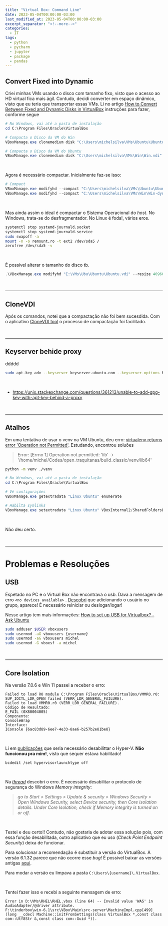 ```yaml
---
title: "Virtual Box: Command Line"
date: 2023-05-04T00:00:00-03:00
last_modified_at: 2023-05-04T00:00:00-03:00
excerpt_separator: "<!--more-->"
categories:
  - IT
tags:
  - python
  - pycharm
  - jupyter
  - package
  - pandas
---
```


## Convert Fixed into Dynamic

Criei minhas VMs usando o disco com tamanho fixo, visto que o acesso ao HD virtual fica mais ágil. Contudo, decidi converter em espaço dinâmico, visto que eu teria que transportar essas VMs. Li no artigo [How to Convert Between Fixed and Dynamic Disks in VirtualBox](https://www.howtogeek.com/312456/how-to-convert-between-fixed-and-dynamic-disks-in-virtualbox/) instruções para fazer, conforme segue

```powershell
# No Windows, vai até a pasta de instalação
cd C:\Program Files\Oracle\VirtualBox

# Compacta o Disco da VM do Win
VBoxManage.exe clonemedium disk "C:\Users\michelsilva\VMs\Ubuntu\Ubuntu.vdi" "C:\Users\michelsilva\VMs\Ubuntu\Ubuntu-dynamic.vdi" -variant Standard

# Compacta o Disco da VM do Ubuntu
VBoxManage.exe clonemedium disk "C:\Users\michelsilva\VMs\Win\Win.vdi" "C:\Users\michelsilva\VMs\Win\Win-dynamic.vdi" -variant Standard
```

<br>

Agora é necessário compactar. Inicialmente faz-se isso:

```powershell
# Compact
VBoxManage.exe modifyhd --compact "C:\Users\michelsilva\VMs\Ubuntu\Ubuntu-dynamic.vdi"
VBoxManage.exe modifyhd --compact "C:\Users\michelsilva\VMs\Win\Win-dynamic.vdi"
```

<br>

Mas ainda assim o ideal é compactar o Sistema Operacional do *host*. No Windows, trata-se do desfragmentador. No Linux é foda!, vários eros.

```bash
systemctl stop systemd-journald.socket
systemctl stop systemd-journald.service
sudo swapoff -a
mount -n -o remount,ro -t ext2 /dev/sda5 /
zerofree /dev/sda5 -v
```

<br>

É possível alterar o tamanho do disco tb.

```powershell
.\VBoxManage.exe modifyhd "E:\VMs\Ubu\Ubuntu\Ubuntu.vdi" --resize 40960
```

<br>

---

## CloneVDI

Após os comandos, notei que a compactação não foi bem sucesdida.
Com o aplicativo [CloneVDI tool](https://forums.virtualbox.org/viewtopic.php?t=22422) o processo de compactação foi facilitado.

<br>

---

## Keyserver behide proxy

ddddd

```bash
sudo apt-key adv --keyserver keyserver.ubuntu.com --keyserver-options http-proxy=http://127.0.0.1:3128 --recv-keys E298A3A825C0D65DFD57CBB651716619E084DAB9
```

<br>

- https://unix.stackexchange.com/questions/361213/unable-to-add-gpg-key-with-apt-key-behind-a-proxy

<br>

---

## Atalhos

Em uma tentativa de usar o venv na VM Ubuntu, deu erro: [virtualenv returns error 'Operation not Permitted'](https://stackoverflow.com/questions/28651173/virtualenv-returns-error-operation-not-permitted). Estudando, encontrou soluões

> Error: [Errno 1] Operation not permitted: 'lib' -> '/home/michel/Codes/open_traquitanas/build_classic/venv/lib64'

```bash
python -m venv ./venv
```

```powershell
# No Windows, vai até a pasta de instalação
cd C:\Program Files\Oracle\VirtualBox

# Vê configurações
VBoxManage.exe getextradata "Linux Ubuntu" enumerate

# Habilta symlinks
VBoxManage.exe setextradata "Linux Ubuntu" VBoxInternal2/SharedFoldersEnableSymlinksCreate/"my_codes" 1
```

<br>

Não deu certo.

<br>

---

# Problemas e Resoluções

## USB

Espetado no PC e o Virtual Box não encontrava o usb. Dava a mensagem de erro `<no devices available>` . [Descobri](https://superuser.com/questions/956622/no-usb-devices-available-in-virtualbox) que adicionando o usuário no grupo, aparece! É necessário reiniciar ou deslogar/logar!

Nesse artigo tem mais informações: [How to set up USB for Virtualbox? - Ask Ubuntu](https://askubuntu.com/questions/25596/how-to-set-up-usb-for-virtualbox?noredirect=1&lq=1)

```bash
sudo adduser $USER vboxusers
sudo usermod -aG vboxusers {username}
sudo usermod -aG vboxusers michel
sudo usermod -G vboxsf -a michel
```

<br>

---

## Core Isolation

Na versão 7.0.6 e Win 11 passei a receber o erro:

```
Failed to load R0 module C:\Program Files\Oracle\VirtualBox/VMMR0.r0: SUP_IOCTL_LDR_OPEN failed (VERR_LDR_GENERAL_FAILURE).
Failed to load VMMR0.r0 (VERR_LDR_GENERAL_FAILURE).
Código de Resultado:
E_FAIL (0X80004005)
Componente:
ConsoleWrap
Interface:
IConsole {6ac83d89-6ee7-4e33-8ae6-b257b2e81be8}
```

<br>

Li em [publicações](https://www.youtube.com/watch?v=kIXPsAM1iLI) que seria necessário desabilittar o Hyper-V. **Não funcionou pra mim!**, visto que sequer estava habilitado!

```
bcdedit /set hypervisorlaunchtype off
```

<br>

Na [_thread_](https://forums.virtualbox.org/viewtopic.php?t=104574) descobri o erro. É necessário desabilitar o protocolo de segurança do Windows _Memory integrity_:

> _go to Start > Settings > Update & security > Windows Security > Open Windows Security, select Device security, then Core isolation details. Under Core Isolation, check if Memory integrity is turned on or off._

<br>

Testei e deu certo!! Contudo, não gostaria de adotar essa solução pois, com essa função desabilitada, outro aplicativo que eu uso (_Check Point Endpoint Security_) deixa de funcionar.

Para solucionar a recomendação é substituir a versão do VirtualBox. A versão 6.1.32 parece que não ocorre esse _bug_! É possível baixar as versões antigas [aqui](https://www.virtualbox.org/wiki/Download_Old_Builds).

Para modar a versão eu limpava a pasta `C:\Users\{username}\.VirtualBox`.

<br>

Tentei fazer isso e recebi a seguinte mensagem de erro:

```
Error in D:\VMs\RHEL\RHEL.vbox (line 64) -- Invalid value 'WAS' in AudioAdapter/@driver attribute.
F:\tinderbox\win-6.1\src\VBox\Main\src-server\MachineImpl.cpp[499] (long __cdecl Machine::initFromSettings(class VirtualBox *,const class com::Utf8Str &,const class com::Guid *)).
```
